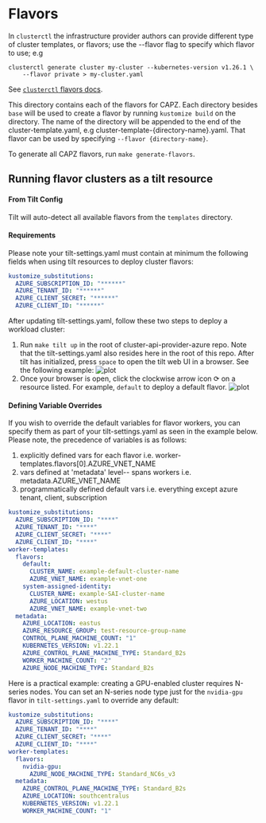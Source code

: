 # Flavors

In `clusterctl` the infrastructure provider authors can provide different type of cluster templates,
or flavors; use the --flavor flag to specify which flavor to use; e.g

```shell
clusterctl generate cluster my-cluster --kubernetes-version v1.26.1 \
    --flavor private > my-cluster.yaml
```

See [`clusterctl` flavors docs](https://cluster-api.sigs.k8s.io/clusterctl/commands/generate-cluster.html#flavors).

This directory contains each of the flavors for CAPZ. Each directory besides `base` will be used to
create a flavor by running `kustomize build` on the directory. The name of the directory will be
appended to the end of the cluster-template.yaml, e.g cluster-template-{directory-name}.yaml. That
flavor can be used by specifying `--flavor {directory-name}`.

To generate all CAPZ flavors, run `make generate-flavors`.


## Running flavor clusters as a tilt resource

#### From Tilt Config
Tilt will auto-detect all available flavors from the `templates` directory.

#### Requirements
Please note your tilt-settings.yaml must contain at minimum the following fields when using tilt resources to deploy cluster flavors:
```yaml
kustomize_substitutions:
  AZURE_SUBSCRIPTION_ID: "******"
  AZURE_TENANT_ID: "******"
  AZURE_CLIENT_SECRET: "******"
  AZURE_CLIENT_ID: "******"
```
After updating tilt-settings.yaml, follow these two steps to deploy a workload cluster:

1. Run ``make tilt up`` in the root of cluster-api-provider-azure repo. Note that the tilt-settings.yaml also resides here in the
root of this repo. After tilt has initialized, press `space` to open the tilt web UI in a browser. See the following example:
   ![plot](../../docs/book/theme/tilt-up.png)
2. Once your browser is open, click the clockwise arrow icon ⟳ on a resource listed. For example, `default` to deploy a default flavor.
   ![plot](../../docs/book/theme/flavour-deploy-from-ui.png)
#### Defining Variable Overrides
If you wish to override the default variables for flavor workers, you can specify them as part of your tilt-settings.yaml as seen in the example below.  Please note, the precedence of variables is as follows:

1. explicitly defined vars for each flavor i.e. worker-templates.flavors[0].AZURE_VNET_NAME
2. vars defined at 'metadata' level-- spans workers i.e. metadata.AZURE_VNET_NAME
3. programmatically defined default vars i.e. everything except azure tenant, client, subscription


```yaml
kustomize_substitutions:
  AZURE_SUBSCRIPTION_ID: "****"
  AZURE_TENANT_ID: "****"
  AZURE_CLIENT_SECRET: "****"
  AZURE_CLIENT_ID: "****"
worker-templates:
  flavors:
    default:
      CLUSTER_NAME: example-default-cluster-name
      AZURE_VNET_NAME: example-vnet-one
    system-assigned-identity:
      CLUSTER_NAME: example-SAI-cluster-name
      AZURE_LOCATION: westus
      AZURE_VNET_NAME: example-vnet-two
  metadata:
    AZURE_LOCATION: eastus
    AZURE_RESOURCE_GROUP: test-resource-group-name
    CONTROL_PLANE_MACHINE_COUNT: "1"
    KUBERNETES_VERSION: v1.22.1
    AZURE_CONTROL_PLANE_MACHINE_TYPE: Standard_B2s
    WORKER_MACHINE_COUNT: "2"
    AZURE_NODE_MACHINE_TYPE: Standard_B2s
```

Here is a practical example: creating a GPU-enabled cluster requires N-series nodes. You can set an
N-series node type just for the `nvidia-gpu` flavor in `tilt-settings.yaml` to override any default:

```yaml
kustomize_substitutions:
  AZURE_SUBSCRIPTION_ID: "****"
  AZURE_TENANT_ID: "****"
  AZURE_CLIENT_SECRET: "****"
  AZURE_CLIENT_ID: "****"
worker-templates:
  flavors:
    nvidia-gpu:
      AZURE_NODE_MACHINE_TYPE: Standard_NC6s_v3
  metadata:
    AZURE_CONTROL_PLANE_MACHINE_TYPE: Standard_B2s
    AZURE_LOCATION: southcentralus
    KUBERNETES_VERSION: v1.22.1
    WORKER_MACHINE_COUNT: "1"
```
